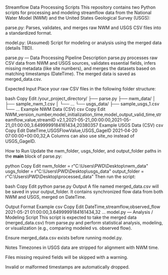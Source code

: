 Streamflow Data Processing Scripts
This repository contains two Python scripts for processing and modeling streamflow data from the National Water Model (NWM) and the United States Geological Survey (USGS):

parse.py: Parses, validates, and merges raw NWM and USGS CSV files into a standardized format.

model.py: (Assumed) Script for modeling or analysis using the merged data (details TBD).

parse.py — Data Processing Pipeline
Description
parse.py processes raw CSV data from NWM and USGS sources, validates essential fields, infers missing metadata (like site numbers), and merges the datasets based on matching timestamps (DateTime). The merged data is saved as merged_data.csv.

Expected Input
Place your raw CSV files in the following folder structure:

bash
Copy
Edit
/your_project_directory/
├── parse.py
├── nwm_data/
│   ├── sample_nwm_1.csv
│   └── ...
└── usgs_data/
    ├── sample_usgs_1.csv
    └── ...
Example NWM Data (CSV)
csv
Copy
Edit
NWM_version_number,model_initialization_time,model_output_valid_time,streamflow_value,streamID
v2.1,2021-05-21_00:00:00,2021-05-21_01:00:00,3.6499999184161434,20380357
Example USGS Data (CSV)
csv
Copy
Edit
DateTime,USGSFlowValue,USGS_GageID
2021-04-20 07:00:00+00:00,32,A
Columns can also use site_no instead of USGS_GageID.

How to Run
Update the nwm_folder, usgs_folder, and output_folder paths in the __main__ block of parse.py:

python
Copy
Edit
nwm_folder = r"C:\Users\PWD\Desktop\nwm_data"
usgs_folder = r"C:\Users\PWD\Desktop\usgs_data"
output_folder = r"C:\Users\PWD\Desktop\processed_data"
Then run the script:

bash
Copy
Edit
python parse.py
Output
A file named merged_data.csv will be saved in your output_folder. It contains synchronized flow data from both NWM and USGS, merged on DateTime.

Output Format Example
csv
Copy
Edit
DateTime,streamflow,observed_flow
2021-05-21 01:00:00,3.6499999184161434,32
...
model.py — Analysis / Modeling Script
This script is expected to take the merged data (merged_data.csv) from parse.py and perform statistical analysis, modeling, or visualization (e.g., comparing modeled vs. observed flow).

Ensure merged_data.csv exists before running model.py.

Notes
Timezones in USGS data are stripped for alignment with NWM time.

Files missing required fields will be skipped with a warning.

Invalid or malformed timestamps are automatically dropped.

